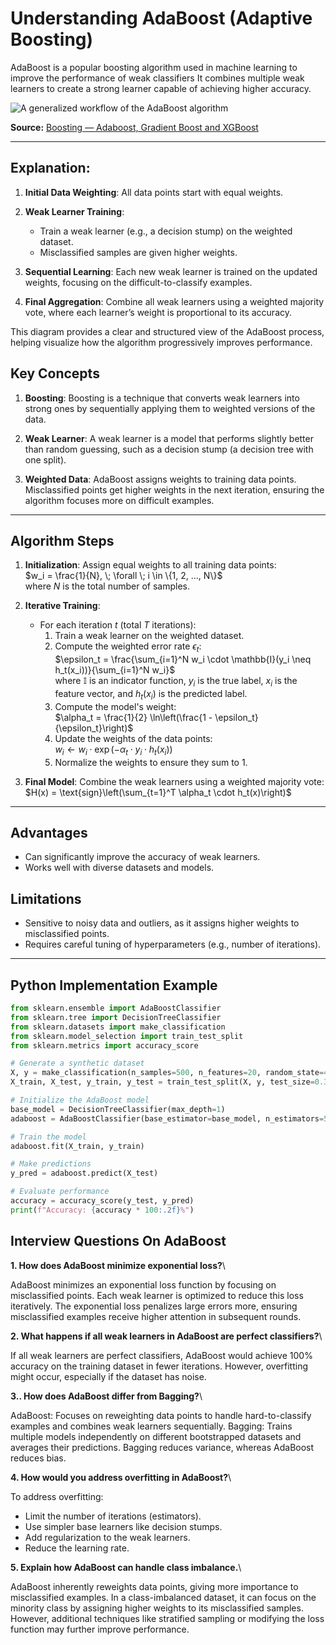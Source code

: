# Understanding AdaBoost (Adaptive Boosting)

AdaBoost is a popular boosting algorithm used in machine learning to improve the performance of weak classifiers
It combines multiple weak learners to create a strong learner capable of achieving higher accuracy.

![A generalized workflow of the AdaBoost algorithm](https://miro.medium.com/v2/resize:fit:828/format:webp/1*eosJ6Yg0epLuH5kHsMaPWQ.png)

**Source:** [Boosting — Adaboost, Gradient Boost and XGBoost](https://medium.com/@pingsubhak/boosting-adaboost-gradient-boost-and-xgboost-bdda87eed44e)

---

## Explanation:

1. **Initial Data Weighting**:
   All data points start with equal weights.

2. **Weak Learner Training**:
   - Train a weak learner (e.g., a decision stump) on the weighted dataset.
   - Misclassified samples are given higher weights.

3. **Sequential Learning**:
   Each new weak learner is trained on the updated weights, focusing on the difficult-to-classify examples.

4. **Final Aggregation**:
   Combine all weak learners using a weighted majority vote, where each learner’s weight is proportional to its accuracy.

This diagram provides a clear and structured view of the AdaBoost process, helping visualize how the algorithm progressively improves performance.


## Key Concepts

1. **Boosting**: 
   Boosting is a technique that converts weak learners into strong ones by sequentially applying them to weighted versions of the data.

2. **Weak Learner**: 
   A weak learner is a model that performs slightly better than random guessing, such as a decision stump (a decision tree with one split).

3. **Weighted Data**:
   AdaBoost assigns weights to training data points. Misclassified points get higher weights in the next iteration, ensuring the algorithm focuses more on difficult examples.

---

## Algorithm Steps

1. **Initialization**:
   Assign equal weights to all training data points:  
   $w_i = \frac{1}{N}, \; \forall \; i \in \{1, 2, ..., N\}$  
   where $N$ is the total number of samples.

2. **Iterative Training**:
   - For each iteration $t$ (total $T$ iterations):
     1. Train a weak learner on the weighted dataset.
     2. Compute the weighted error rate $\epsilon_t$:  
        $\epsilon_t = \frac{\sum_{i=1}^N w_i \cdot \mathbb{I}(y_i \neq h_t(x_i))}{\sum_{i=1}^N w_i}$  
        where $\mathbb{I}$ is an indicator function, $y_i$ is the true label, $x_i$ is the feature vector, and $h_t(x_i)$ is the predicted label.
     3. Compute the model's weight:  
        $\alpha_t = \frac{1}{2} \ln\left(\frac{1 - \epsilon_t}{\epsilon_t}\right)$
     4. Update the weights of the data points:  
        $w_i \leftarrow w_i \cdot \exp\left(-\alpha_t \cdot y_i \cdot h_t(x_i)\right)$
     5. Normalize the weights to ensure they sum to 1.

3. **Final Model**:
   Combine the weak learners using a weighted majority vote:  
   $H(x) = \text{sign}\left(\sum_{t=1}^T \alpha_t \cdot h_t(x)\right)$

---

## Advantages

- Can significantly improve the accuracy of weak learners.
- Works well with diverse datasets and models.

## Limitations

- Sensitive to noisy data and outliers, as it assigns higher weights to misclassified points.
- Requires careful tuning of hyperparameters (e.g., number of iterations).

---

## Python Implementation Example

```python
from sklearn.ensemble import AdaBoostClassifier
from sklearn.tree import DecisionTreeClassifier
from sklearn.datasets import make_classification
from sklearn.model_selection import train_test_split
from sklearn.metrics import accuracy_score

# Generate a synthetic dataset
X, y = make_classification(n_samples=500, n_features=20, random_state=42)
X_train, X_test, y_train, y_test = train_test_split(X, y, test_size=0.3, random_state=42)

# Initialize the AdaBoost model
base_model = DecisionTreeClassifier(max_depth=1)
adaboost = AdaBoostClassifier(base_estimator=base_model, n_estimators=50, random_state=42)

# Train the model
adaboost.fit(X_train, y_train)

# Make predictions
y_pred = adaboost.predict(X_test)

# Evaluate performance
accuracy = accuracy_score(y_test, y_pred)
print(f"Accuracy: {accuracy * 100:.2f}%")
```

## Interview Questions On AdaBoost
**1. How does AdaBoost minimize exponential loss?**\

AdaBoost minimizes an exponential loss function by focusing on misclassified points. Each weak learner is optimized to reduce this loss iteratively.
The exponential loss penalizes large errors more, ensuring misclassified examples receive higher attention in subsequent rounds.

**2. What happens if all weak learners in AdaBoost are perfect classifiers?**\

If all weak learners are perfect classifiers, AdaBoost would achieve 100% accuracy on the training dataset in fewer iterations.
However, overfitting might occur, especially if the dataset has noise.

**3.. How does AdaBoost differ from Bagging?**\

AdaBoost: Focuses on reweighting data points to handle hard-to-classify examples and combines weak learners sequentially.
Bagging: Trains multiple models independently on different bootstrapped datasets and averages their predictions. Bagging reduces variance, whereas AdaBoost reduces bias.

**4. How would you address overfitting in AdaBoost?**\

To address overfitting:
- Limit the number of iterations (estimators).
- Use simpler base learners like decision stumps.
- Add regularization to the weak learners.
- Reduce the learning rate.

**5. Explain how AdaBoost can handle class imbalance.**\

AdaBoost inherently reweights data points, giving more importance to misclassified examples.
In a class-imbalanced dataset, it can focus on the minority class by assigning higher weights to its misclassified samples.
However, additional techniques like stratified sampling or modifying the loss function may further improve performance.
